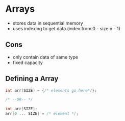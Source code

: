 # Arrays

* stores data in sequential memory
* uses indexing to get data (index from 0 - size n - 1)

## Cons
* only contain data of same type
* fixed capacity

## Defining a Array
```cpp
int arr[SIZE] = {/* elements go here*/};

/* --OR-- */

int arr[SIZE];
arr[0 ... SIZE] = /* element */;
```
